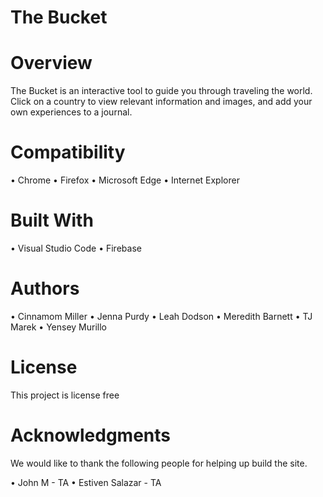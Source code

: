 # The Bucket

# Overview

The Bucket is an interactive tool to guide you through traveling the world. 
Click on a country to view relevant information and images, and add your own experiences to a journal.  

# Compatibility

• Chrome
• Firefox
• Microsoft Edge
• Internet Explorer


# Built With
• Visual Studio Code 
• Firebase


# Authors
• Cinnamom Miller
• Jenna Purdy
• Leah Dodson
• Meredith Barnett
• TJ Marek
• Yensey Murillo

# License
This project is license free

# Acknowledgments
We would like to thank the following people for helping up build the site.

• John M - TA
• Estiven Salazar - TA 
